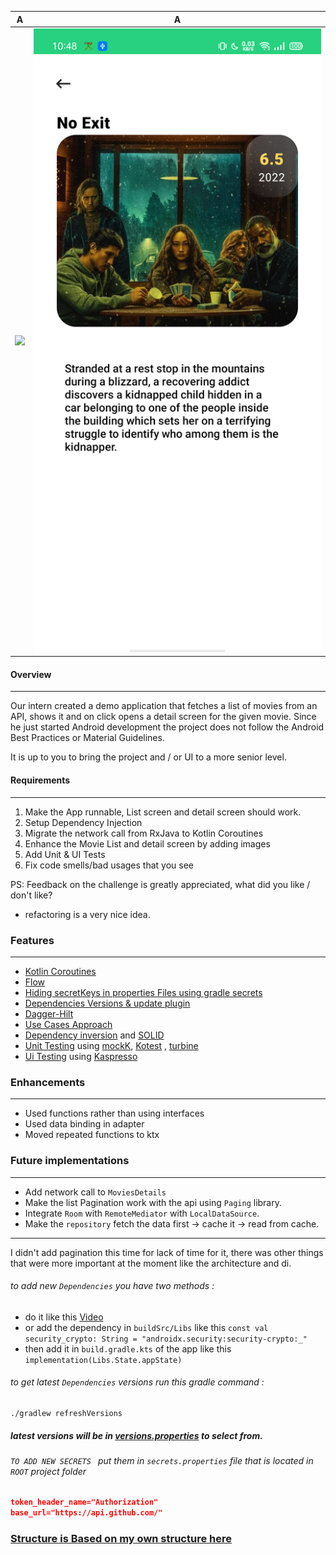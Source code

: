 A            |  A
:-------------------------:|:-------------------------:
![](./art/list-screen.png)  |  ![](art/details--screen.png)

#### Overview
-------------

Our intern created a demo application that fetches a list of movies from an API, shows it and on
click opens a detail screen for the given movie. Since he just started Android development the
project does not follow the Android Best Practices or Material Guidelines.

It is up to you to bring the project and / or UI to a more senior level.

#### Requirements
-------------

1. Make the App runnable, List screen and detail screen should work.
2. Setup Dependency Injection
3. Migrate the network call from RxJava to Kotlin Coroutines
4. Enhance the Movie List and detail screen by adding images
5. Add Unit & UI Tests
6. Fix code smells/bad usages that you see

PS: Feedback on the challenge is greatly appreciated, what did you like / don't like?

- refactoring is a very nice idea.

### Features
-------------

* [Kotlin Coroutines]()
* [Flow]()
* [Hiding secretKeys in properties Files using gradle secrets](https://github.com/google/secrets-gradle-plugin)
* [Dependencies Versions & update plugin](https://jmfayard.github.io/refreshVersions/)
* [Dagger-Hilt](https://dagger.dev/hilt/gradle-setup)
* [Use Cases Approach](https://proandroiddev.com/why-you-need-use-cases-interactors-142e8a6fe576)
* [Dependency inversion](https://medium.com/@kedren.villena/simplifying-dependency-inversion-principle-dip-59228122649a)
  and [SOLID](https://medium.com/backticks-tildes/the-s-o-l-i-d-principles-in-pictures-b34ce2f1e898)
* [Unit Testing]() using [mockK](https://mockk.io/), [Kotest](https://github.com/kotest/kotest)
  , [turbine](https://github.com/cashapp/turbine)
* [Ui Testing]() using [Kaspresso](https://github.com/KasperskyLab/Kaspresso)

### Enhancements
-------------

* Used functions rather than using interfaces
* Used data binding in adapter
* Moved repeated functions to ktx

### Future implementations
-------------

* Add network call to `MoviesDetails`
* Make the list Pagination work with the api using `Paging` library.
* Integrate `Room` with  `RemoteMediator` with `LocalDataSource`.
* Make the `repository` fetch the data first -> cache it -> read from cache. 

---

I didn't add pagination this time for lack of time for it, there was other things that were more important at the moment like the architecture and di.


###### to add new `Dependencies` you have two methods :

- do it like this [Video](https://youtu.be/VhYERonB8co)
- or add the dependency in `buildSrc/Libs` like this
  ```const val security_crypto: String = "androidx.security:security-crypto:_"```
- then add it in `build.gradle.kts` of the app like this
  ```implementation(Libs.State.appState)```

###### to get latest `Dependencies` versions run this gradle command :

```
./gradlew refreshVersions
```

##### latest versions will be in [versions.properties]() to select from.

###### `TO ADD NEW SECRETS ` put them in `secrets.properties` file that is located in `ROOT` project folder

``` json
token_header_name="Authorization"
base_url="https://api.github.com/"
```

### [Structure is Based on my own structure here](https://github.com/EsmaeelNabil/refresh-starter-template/tree/hilt)























